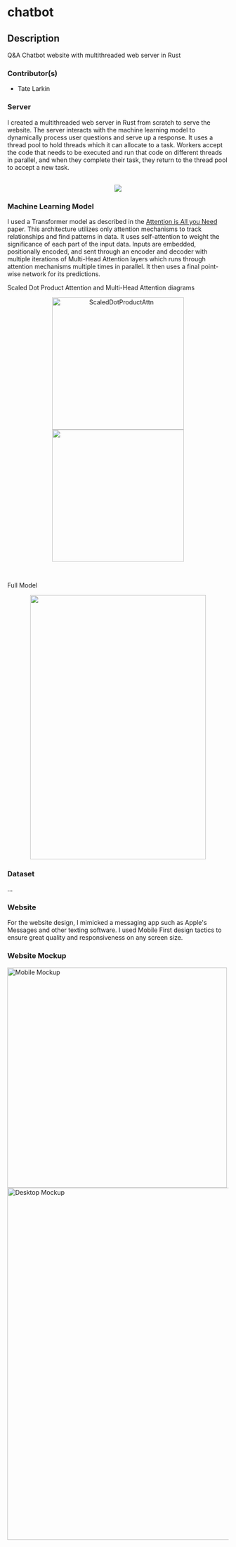 # chatbot

## Description
Q&amp;A Chatbot website with multithreaded web server in Rust

### Contributor(s)
* Tate Larkin

### Server
I created a multithreaded web server in Rust from scratch to serve the website. The server interacts with the machine learning model to dynamically process user questions and serve up a response. It uses a thread pool to hold threads which it can allocate to a task. Workers accept the code that needs to be executed and run that code on different threads in parallel, and when they complete their task, they return to the thread pool to accept a new task.
<br><br>
<p align="center">
 <img src="https://user-images.githubusercontent.com/70344865/168331541-b2df86bf-7cf0-433a-ba59-048ac61947ba.png"></img>
</p>

### Machine Learning Model
I used a Transformer model as described in the [Attention is All you Need](https://proceedings.neurips.cc/paper/2017/file/3f5ee243547dee91fbd053c1c4a845aa-Paper.pdf) paper. This architecture utilizes only attention mechanisms to track relationships and find patterns in data. It uses self-attention to weight the significance of each part of the input data. Inputs are embedded, positionally encoded, and sent through an encoder and decoder with multiple iterations of Multi-Head Attention layers which runs through attention mechanisms multiple times in parallel. It then uses a final point-wise network for its predictions.
<br>

Scaled Dot Product Attention and Multi-Head Attention diagrams
<p align="middle">
  <img width="300" alt="ScaledDotProductAttn" src="https://user-images.githubusercontent.com/70344865/168853068-6bbf752d-2294-4e03-9f01-55bae063268b.png">
 <img src="https://user-images.githubusercontent.com/70344865/168852860-f858a97f-0eb9-4dfe-8b7f-609a32f1db84.png" width="300"></img>
</p>

<br>

Full Model
<p align="center">
  <img src="https://user-images.githubusercontent.com/70344865/168329344-4978b250-fd0d-4a78-a280-0fb277451f74.png" width="400" height="600"></img>
</p>


### Dataset
...

### Website
For the website design, I mimicked a messaging app such as Apple's Messages and other texting software. I used Mobile First design tactics to ensure great quality and responsiveness on any screen size.

### Website Mockup
<img width="500" alt="Mobile Mockup" src="https://user-images.githubusercontent.com/70344865/168396279-dfd25719-3c26-4e52-971c-85538d76a718.png">
<img width="800" alt="Desktop Mockup" src="https://user-images.githubusercontent.com/70344865/168396282-027f1865-07cc-4a3b-8a84-90f76de5294b.png">
